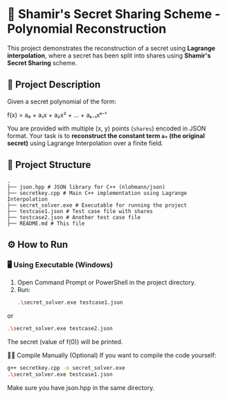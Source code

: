 # 🔐 Shamir's Secret Sharing Scheme - Polynomial Reconstruction

This project demonstrates the reconstruction of a secret using **Lagrange interpolation**, where a secret has been split into shares using **Shamir's Secret Sharing** scheme.

## 🧠 Project Description

Given a secret polynomial of the form:

f(x) = a₀ + a₁x + a₂x² + ... + aₖ₋₁xᵏ⁻¹


You are provided with multiple (x, y) points (`shares`) encoded in JSON format. Your task is to **reconstruct the constant term `a₀` (the original secret)** using Lagrange Interpolation over a finite field.

## 📂 Project Structure
```
.
├── json.hpp # JSON library for C++ (nlohmann/json)
├── secretkey.cpp # Main C++ implementation using Lagrange Interpolation
├── secret_solver.exe # Executable for running the project
├── testcase1.json # Test case file with shares
├── testcase2.json # Another test case file
├── README.md # This file
```

## ⚙️ How to Run

### 🖥️ Using Executable (Windows)

1. Open Command Prompt or PowerShell in the project directory.
2. Run:
   ```bash
   .\secret_solver.exe testcase1.json
or
```bash
.\secret_solver.exe testcase2.json
```
The secret (value of f(0)) will be printed.

🧑‍💻 Compile Manually (Optional)
If you want to compile the code yourself:
```bash
g++ secretkey.cpp -o secret_solver.exe
.\secret_solver.exe testcase1.json
```
Make sure you have json.hpp in the same directory.
